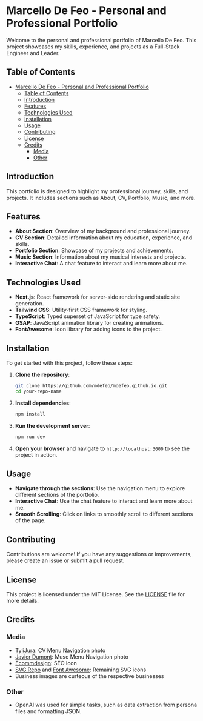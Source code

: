 # Marcello De Feo - Personal and Professional Portfolio

Welcome to the personal and professional portfolio of Marcello De Feo. This project showcases my skills, experience, and projects as a Full-Stack Engineer and Leader.

## Table of Contents

- [Marcello De Feo - Personal and Professional Portfolio](#marcello-de-feo---personal-and-professional-portfolio)
  - [Table of Contents](#table-of-contents)
  - [Introduction](#introduction)
  - [Features](#features)
  - [Technologies Used](#technologies-used)
  - [Installation](#installation)
  - [Usage](#usage)
  - [Contributing](#contributing)
  - [License](#license)
  - [Credits](#credits)
    - [Media](#media)
    - [Other](#other)

## Introduction

This portfolio is designed to highlight my professional journey, skills, and projects. It includes sections such as About, CV, Portfolio, Music, and more.

## Features

- **About Section**: Overview of my background and professional journey.
- **CV Section**: Detailed information about my education, experience, and skills.
- **Portfolio Section**: Showcase of my projects and achievements.
- **Music Section**: Information about my musical interests and projects.
- **Interactive Chat**: A chat feature to interact and learn more about me.

## Technologies Used

- **Next.js**: React framework for server-side rendering and static site generation.
- **Tailwind CSS**: Utility-first CSS framework for styling.
- **TypeScript**: Typed superset of JavaScript for type safety.
- **GSAP**: JavaScript animation library for creating animations.
- **FontAwesome**: Icon library for adding icons to the project.

## Installation

To get started with this project, follow these steps:

1. **Clone the repository**:

    ```bash
    git clone https://github.com/mdefeo/mdefeo.github.io.git
    cd your-repo-name
    ```

2. **Install dependencies**:

    ```bash
    npm install
    ```

3. **Run the development server**:

    ```bash
    npm run dev
    ```

4. **Open your browser** and navigate to `http://localhost:3000` to see the project in action.

## Usage

- **Navigate through the sections**: Use the navigation menu to explore different sections of the portfolio.
- **Interactive Chat**: Use the chat feature to interact and learn more about me.
- **Smooth Scrolling**: Click on links to smoothly scroll to different sections of the page.

## Contributing

Contributions are welcome! If you have any suggestions or improvements, please create an issue or submit a pull request.

## License

This project is licensed under the MIT License. See the [LICENSE](LICENSE.md) file for more details.

## Credits

### Media

- [TyliJura](https://pixabay.com/users/tylijura-22072131/?utm_source=link-attribution&utm_medium=referral&utm_campaign=image&utm_content=8829735): CV Menu Navigation photo
- [Javier Dumont](https://pixabay.com/users/javierdumont-14443229/?utm_source=link-attribution&utm_medium=referral&utm_campaign=image&utm_content=4702977): Musc Menu Navigation photo
- [Ecommdesign](https://iconscout.com/contributors/ecommdesign): SEO Icon
- [SVG Repo](https://www.svgrepo.com/) and [Font Awesome](https://fontawesome.com/icons): Remaining SVG icons
- Business images are curteous of the respective businesses

### Other

- OpenAI was used for simple tasks, such as data extraction from persona files and formatting JSON.